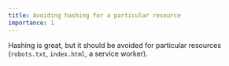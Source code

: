 ```yaml
---
title: Avoiding hashing for a particular resource
importance: 1
---
```


Hashing is great, but it should be avoided for particular resources (`robots.txt`, `index.html`, a service worker).
